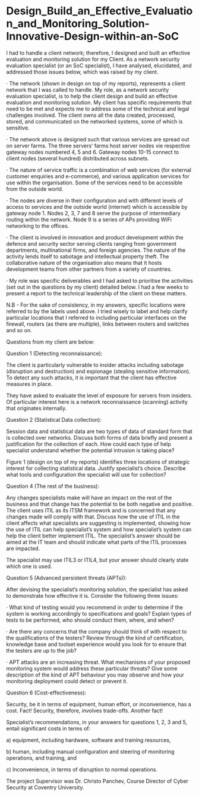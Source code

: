 # Design_Build_an_Effective_Evaluation_and_Monitoring_Solution-Innovative-Design-within-an-SoC


I had to handle a client network; therefore, I designed and built an effective evaluation and monitoring solution for my Client. As a network security evaluation specialist (or an SoC specialist), I have analysed, elucidated, and addressed those issues below, which was raised by my client.

 
·         The network (shown in design on top of my reports), represents a client network that I was called to handle. My role, as a network security evaluation specialist, is to help the client design and build an effective evaluation and monitoring solution. My client has specific requirements that need to be met and expects me to address some of the technical and legal challenges involved. The client owns all the data created, processed, stored, and communicated on the networked systems, some of which is sensitive.

 
·         The network above is designed such that various services are spread out on server farms. The three servers’ farms host server nodes vie respective gateway nodes numbered 4, 5 and 6. Gateway nodes 10-15 connect to client nodes (several hundred) distributed across subnets.
 
 
·         The nature of service traffic is a combination of web services (for external customer enquiries and e-commerce), and various application services for use within the organisation. Some of the services need to be accessible from the outside world.
 
 
·         The nodes are diverse in their configuration and with different levels of access to services and the outside world
(internet) which is accessible by gateway node 1. Nodes 2, 3, 7 and 8 serve the purpose of intermediary routing within the network. Node 9 is a series of APs providing WiFi networking to the offices.
 
 
·         The client is involved in innovation and product development within the defence and security sector serving clients ranging from government departments, multinational firms, and foreign agencies. The nature of the activity lends itself to sabotage and intellectual property theft. The collaborative nature of the organisation also means that it hosts development teams from other partners from a variety of countries.
 
 
·         My role was specific deliverables and I had asked to prioritise the activities (set out in the questions by my client) detailed below. I had a few weeks to present a report to the technical leadership of the client on these matters.
 
 
N.B - For the sake of consistency, in my answers, specific locations were referred to by the labels used above. I tried wisely to label and help clarify particular locations that I referred to including particular interfaces on the firewall, routers (as there are multiple), links between routers and switches and so on.
 


Questions from my client are below:
 
 
Question 1 (Detecting reconnaissance):
 
The client is particularly vulnerable to insider attacks including sabotage (disruption and destruction) and
espionage (stealing sensitive information). To detect any such attacks, it is important that the client has
effective measures in place.
 
They have asked to evaluate the level of exposure for servers from insiders. Of particular interest here is a network
reconnaissance (scanning) activity that originates internally.
 
 
Question 2 (Statistical Data collection):
 
Session data and statistical data are two types of data of standard form that is collected over networks. Discuss
both forms of data briefly and present a justification for the collection of each. How could each type of help specialist understand whether the potential intrusion is taking place?
 
Figure 1 (design on top of my reports) identifies three locations of strategic interest for collecting statistical data. Justify specialist’s choice. Describe
what tools and configuration the specialist will use for collection?
 
 
Question 4 (The rest of the business):
 
Any changes specialists make will have an impact on the rest of the business and that change has the potential to be both negative and positive. The client uses ITIL as its ITSM framework and is concerned that any changes made will comply with that. Discuss how the use of ITIL in the client affects what specialists are suggesting is implemented, showing how the use of ITIL can help specialist’s system and how specialist’s system can help the client better implement ITIL. The specialist’s answer should be aimed at the IT team and should indicate what parts of the ITIL processes are impacted.
 
The specialist may use ITIL3 or ITIL4, but your answer should clearly state which one is used.
 
 
Question 5 (Advanced persistent threats (APTs)):
 
After devising the specialist’s monitoring solution, the specialist has asked to demonstrate how effective it is. Consider the
following three issues:
 
·         What kind of testing would you recommend in order to determine if the system is working accordingly to specifications and goals? Explain types of tests to be performed, who should conduct them, where, and when?
 
·         Are there any concerns that the company should think of with respect to the qualifications of the testers? Review through the kind of certification, knowledge base and toolset experience would you look for to ensure that the testers are up to the job?
 
·         APT attacks are an increasing threat. What mechanisms of your proposed monitoring system would address these particular threats? Give some description of the kind of APT behaviour you may observe and how your monitoring deployment could detect or prevent it.
 
 
Question 6 (Cost-effectiveness):
 
Security, be it in terms of equipment, human effort, or inconvenience, has a cost. Fact! Security, therefore,
involves trade-offs. Another fact!
 
Specialist’s recommendations, in your answers for questions 1, 2, 3 and 5, entail significant costs in terms of:
 
a)	equipment, including hardware, software and training resources,

b) human, including manual configuration and steering of monitoring operations, and training,
and

c) Inconvenience, in terms of disruption to normal operations.

The project Supervisor was Dr. Christo Panchev, Course Director of Cyber Security at Coventry University.
